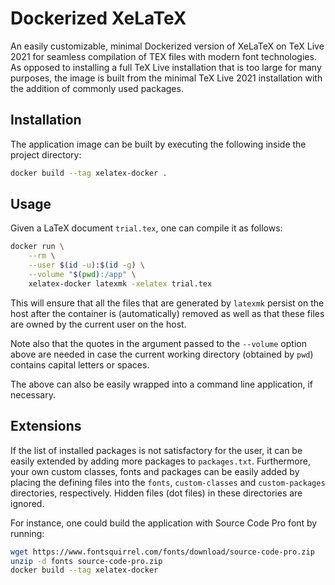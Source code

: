 # Dockerized XeLaTeX

An easily customizable, minimal Dockerized version of XeLaTeX on TeX Live 2021 for seamless compilation of TEX files with modern font technologies. As opposed to installing a full TeX Live installation that is too large for many purposes, the image is built from the minimal TeX Live 2021 installation with the addition of commonly used packages.

## Installation 

The application image can be built by executing the following inside the project directory:

```bash
docker build --tag xelatex-docker .
```

## Usage

Given a LaTeX document `trial.tex`, one can compile it as follows:

```bash
docker run \
    --rm \
    --user $(id -u):$(id -g) \
    --volume "$(pwd):/app" \
    xelatex-docker latexmk -xelatex trial.tex
```

This will ensure that all the files that are generated by `latexmk` persist on the host after the container is (automatically) removed as well as that these files are owned by the current user on the host.

Note also that the quotes in the argument passed to the `--volume` option above are needed in case the current working directory (obtained by `pwd`) contains capital letters or spaces.

The above can also be easily wrapped into a command line application, if necessary.

## Extensions

If the list of installed packages is not satisfactory for the user, it can be easily extended by adding more packages to `packages.txt`. Furthermore, your own custom classes, fonts and packages can be easily added by placing the defining files into the `fonts`, `custom-classes` and `custom-packages` directories, respectively. Hidden files (dot files) in these directories are ignored.

For instance, one could build the application with Source Code Pro font by running:

```bash
wget https://www.fontsquirrel.com/fonts/download/source-code-pro.zip
unzip -d fonts source-code-pro.zip
docker build --tag xelatex-docker
```
